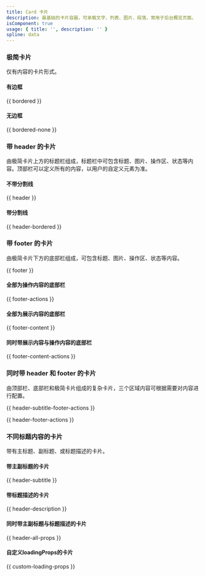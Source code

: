```yaml
---
title: Card 卡片
description: 最基础的卡片容器，可承载文字、列表、图片、段落，常用于后台概览页面。
isComponent: true
usage: { title: '', description: '' }
spline: data
---
```


### 极简卡片

仅有内容的卡片形式。

#### 有边框

{{ bordered }}

#### 无边框

{{ bordered-none }}

### 带 header 的卡片

由极简卡片上方的标题栏组成，标题栏中可包含标题、图片、操作区、状态等内容。顶部栏可以定义所有的内容，以用户的自定义元素为准。

#### 不带分割线

{{ header }}

#### 带分割线

{{ header-bordered }}

### 带 footer 的卡片

由极简卡片下方的底部栏组成，可包含标题、图片、操作区、状态等内容。

{{ footer }}

#### 全部为操作内容的底部栏

{{ footer-actions }}

#### 全部为展示内容的底部栏

{{ footer-content }}

#### 同时带展示内容与操作内容的底部栏

{{ footer-content-actions }}

### 同时带 header 和 footer 的卡片

由顶部栏、底部栏和极简卡片组成的复杂卡片，三个区域内容可根据需要对内容进行配置。

{{ header-subtitle-footer-actions }}

{{ header-footer-actions }}

### 不同标题内容的卡片

带有主标题、副标题、或标题描述的卡片。

#### 带主副标题的卡片

{{ header-subtitle }}

#### 带标题描述的卡片

{{ header-description }}

#### 同时带主副标题与标题描述的卡片

{{ header-all-props }}


#### 自定义loadingProps的卡片

{{ custom-loading-props }}
